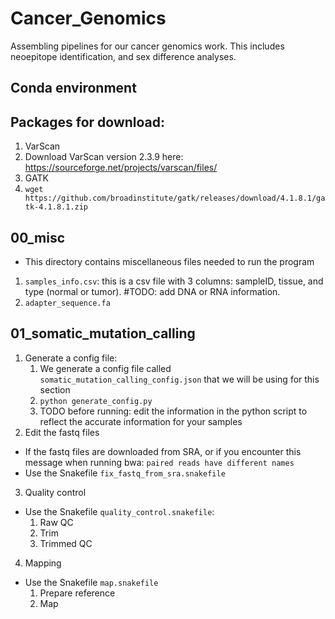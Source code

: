 # Cancer_Genomics
Assembling pipelines for our cancer genomics work. This includes neoepitope identification, and sex difference analyses.

## Conda environment

## Packages for download:
1. VarScan
  1. Download VarScan version 2.3.9 here: https://sourceforge.net/projects/varscan/files/
2. GATK
  1. `wget https://github.com/broadinstitute/gatk/releases/download/4.1.8.1/gatk-4.1.8.1.zip`
## 00_misc
- This directory contains miscellaneous files needed to run the program
1. `samples_info.csv`: this is a csv file with 3 columns: sampleID, tissue, and type (normal or tumor). #TODO: add DNA or RNA information.
2. `adapter_sequence.fa`
## 01_somatic_mutation_calling
1. Generate a config file:
    1. We generate a config file called `somatic_mutation_calling_config.json` that we will be using for this section
    1. `python generate_config.py`
    1. TODO before running: edit the information in the python script to reflect the accurate information for your samples
2. Edit the fastq files
- If the fastq files are downloaded from SRA, or if you encounter this message when running bwa: `paired reads have different names`
- Use the Snakefile `fix_fastq_from_sra.snakefile`
3. Quality control
- Use the Snakefile `quality_control.snakefile`:
    1. Raw QC
    1. Trim
    1. Trimmed QC
4. Mapping
- Use the Snakefile `map.snakefile`
    1. Prepare reference
    1. Map
